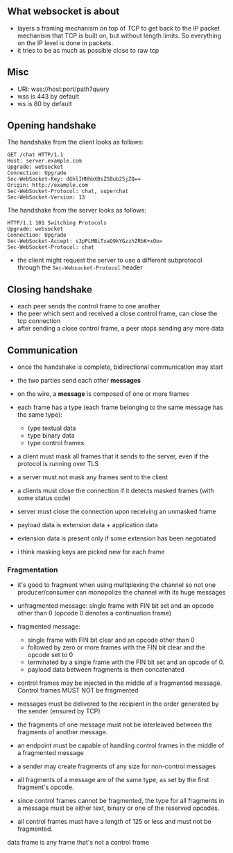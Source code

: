 ## What websocket is about
- layers a framing mechanism on top of TCP to get back to the IP packet mechanism that TCP is built on, but without length limits. So everything on the IP level is done in packets.
- it tries to be as much as possible close to raw tcp

## Misc
- URI: wss://host:port/path?query
- wss is 443 by default
- ws is 80 by default

## Opening handshake
The handshake from the client looks as follows:
```
GET /chat HTTP/1.1
Host: server.example.com
Upgrade: websocket
Connection: Upgrade
Sec-WebSocket-Key: dGhlIHNhbXBsZSBub25jZQ==
Origin: http://example.com
Sec-WebSocket-Protocol: chat, superchat
Sec-WebSocket-Version: 13

```

The handshake from the server looks as follows:
```
HTTP/1.1 101 Switching Protocols
Upgrade: websocket
Connection: Upgrade
Sec-WebSocket-Accept: s3pPLMBiTxaQ9kYGzzhZRbK+xOo=
Sec-WebSocket-Protocol: chat
```

- the client might request the server to use a different subprotocol through the `Sec-Websocket-Protocol` header

## Closing handshake
- each peer sends the control frame to one another
- the peer which sent and received a close control frame, can close the tcp connection
- after sending a close control frame, a peer stops sending any more data

## Communication
- once the handshake is complete, bidirectional communication may start
- the two parties send each other **messages**
- on the wire, a **message** is composed of one or more frames

- each frame has a type (each frame belonging to the same message has the same type):
  - type textual data
  - type binary data
  - type control frames

- a client must mask all frames that it sends to the server, even if the protocol is running over TLS
- a server must not mask any frames sent to the client
- a clients must close the connection if it detects masked frames (with some status code)
- server must close the connection upon receiving an unmasked frame

- payload data is extension data + application data
- extension data is present only if some extension has been negotiated

- i think masking keys are picked new for each frame

### Fragmentation
- it's good to fragment when using multiplexing the channel so not one producer/consumer can monopolize the channel with its huge messages

- unfragmented message: single frame with FIN bit set and an opcode other than 0 (opcode 0 denotes a continuation frame)
- fragmented message:
  - single frame with FIN bit clear and an opcode other than 0
  - followed by zero or more frames with the FIN bit clear and the opcode set to 0
  - terminated by a single frame with the FIN bit set and an opcode of 0.
  - payload data between fragments is then concatenated

- control frames may be injected in the middle of a fragmented message. Control frames MUST NOT be fragmented
- messages must be delivered to the recipient in the order generated by the sender (ensured by TCP)
- the fragments of one message must not be interleaved between the fragments of another message.
- an endpoint must be capable of handling control frames in the middle of a fragmented message
- a sender may create fragments of any size for non-control messages
- all fragments of a message are of the same type, as set by the first fragment's opcode.
- since control frames cannot be fragmented, the type for all fragments in a message must be either text, binary or one of the reserved opcodes.

- all control frames must have a length of 125 or less and must not be fragmented.


data frame is any frame that's not a control frame
